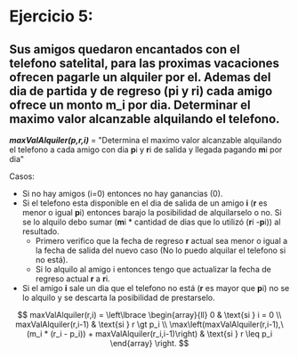 # Ejercicio 5: 
##  Sus amigos quedaron encantados con el telefono satelital, para las proximas vacaciones ofrecen pagarle un alquiler por el. Ademas del dia de partida y de regreso (pi y ri) cada amigo ofrece un monto m_i por dia. Determinar el maximo valor alcanzable alquilando el telefono.


_**maxValAlquiler(p,r,i)**_ = "Determina el maximo valor alcanzable alquilando el telefono a cada amigo con dia **p**i y **r**i de salida y llegada pagando **m**i por dia"

Casos: 
* Si no hay amigos (i=0) entonces no hay ganancias (0).
* Si el telefono esta disponible en el dia de salida de un amigo **i** (**r** es menor o igual **p**i) entonces barajo la posibilidad de alquilarselo o no. Si se lo alquilo debo sumar (**m**i * cantidad de dias que lo utilizó (**r**i -**p**i)) al resultado.
  - Primero verifico que la fecha de regreso **r** actual sea menor o igual a la fecha de salida del nuevo caso (No lo puedo alquilar el telefono si no está).
  - Si lo alquilo al amigo i entonces tengo que actualizar la fecha de regreso actual **r** a **r**i.
* Si el amigo **i** sale un dia que el telefono no está (**r** es mayor que **p**i) no se lo alquilo y se descarta la posibilidad de prestarselo.

$$
maxValAlquiler(r,i) =
\left\lbrace
\begin{array}{ll}
0 & \text{si } i = 0 \\
maxValAlquiler(r,i-1) & \text{si } r \gt p_i \\
\max\left(maxValAlquiler(r,i-1),\ (m_i * (r_i - p_i)) + maxValAlquiler(r_i,i-1)\right) & \text{si } r \leq p_i 
\end{array}
\right.
$$